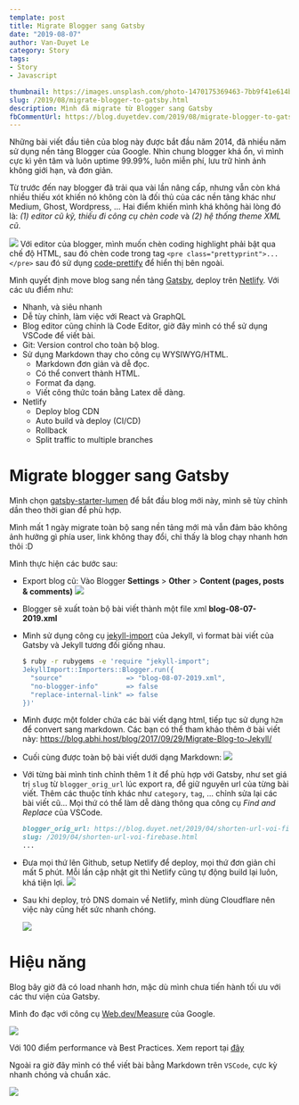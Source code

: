 ```yaml
---
template: post
title: Migrate Blogger sang Gatsby
date: "2019-08-07"
author: Van-Duyet Le
category: Story
tags:
- Story
- Javascript

thumbnail: https://images.unsplash.com/photo-1470175369463-7bb9f41e614b?ixlib=rb-1.2.1&ixid=eyJhcHBfaWQiOjEyMDd9&auto=format&fit=crop&w=1652&q=80
slug: /2019/08/migrate-blogger-to-gatsby.html
description: Mình đã migrate từ Blogger sang Gatsby
fbCommentUrl: https://blog.duyetdev.com/2019/08/migrate-blogger-to-gatsby.html
---
```


Những bài viết đầu tiên của blog này được bắt đầu năm 2014, đã nhiều năm sử dụng nền tảng Blogger của Google.
Nhìn chung blogger khá ổn, vì mình cực kì yên tâm và luôn uptime 99.99%, luôn miễn phí, lưu trữ hình ảnh không giới hạn, và đơn giản. 

Từ trước đến nay blogger đã trải qua vài lần nâng cấp, nhưng vẫn còn khá nhiều thiếu xót khiến nó không còn là đối thủ của các nền tảng khác như Medium, Ghost, Wordpress, ... Hai điểm khiến mình khá không hài lòng đó là: *(1) editor cũ kỹ, thiếu đi công cụ chèn code* và *(2) hệ thống theme XML cũ*.


![](/media/2019/blogger_old_editor.png)
Với editor của blogger, mình muốn chèn coding highlight phải bật qua chế độ HTML, sau đó chèn code trong tag `<pre class="prettyprint">...</pre>` sau đó sử dụng [code-prettify](https://github.com/google/code-prettify) để hiển thị bên ngoài.


Mình quyết định move blog sang nền tảng [Gatsby](https://gatsbyjs.org), deploy trên [Netlify](https://www.netlify.com). Với các ưu điểm như:
- Nhanh, và siêu nhanh
- Dễ tùy chỉnh, làm việc với React và GraphQL
- Blog editor cũng chỉnh là Code Editor, giờ đây mình có thể sử dụng VSCode để viết bài.
- Git: Version control cho toàn bộ blog.
- Sử dụng Markdown thay cho công cụ WYSIWYG/HTML.
    + Markdown đơn giản và dễ đọc.
    + Có thể convert thành HTML.
    + Format đa dạng.
    + Viết công thức toán bằng Latex dễ dàng.
- Netlify
    + Deploy blog CDN
    + Auto build và deploy (CI/CD)
    + Rollback
    + Split traffic to multiple branches

# Migrate blogger sang Gatsby

Mình chọn [gatsby-starter-lumen](https://github.com/alxshelepenok/gatsby-starter-lumen) để bắt đầu blog mới này, mình sẽ tùy chỉnh dần theo thời gian để phù hợp. 

Mình mất 1 ngày migrate toàn bộ sang nền tảng mới mà vẫn đảm bảo không ảnh hưởng gì phía user, link không thay đổi, chỉ thấy là blog chạy nhanh hơn thôi :D 

Mình thực hiện các bước sau: 

- Export blog cũ: Vào Blogger **Settings** > **Other** > **Content (pages, posts & comments)**
    ![](/media/2019/blogger_export.png)

- Blogger sẽ xuất toàn bộ bài viết thành một file xml **blog-08-07-2019.xml**

- Mình sử dụng công cụ [jekyll-import](https://import.jekyllrb.com/docs/blogger/) của Jekyll, vì format bài viết của Gatsby và Jekyll tương đối giống nhau.
    ```bash
    $ ruby -r rubygems -e 'require "jekyll-import";
    JekyllImport::Importers::Blogger.run({
      "source"                => "blog-08-07-2019.xml",
      "no-blogger-info"       => false
      "replace-internal-link" => false
    })'
    ```

- Mình được một folder chứa các bài viết dạng html, tiếp tục sử dụng `h2m` để convert sang markdown. Các bạn có thể tham khảo thêm ở bài viết này: https://blog.abhi.host/blog/2017/09/29/Migrate-Blog-to-Jekyll/

- Cuối cùng được toàn bộ bài viết dưới dạng Markdown: 
    ![](/media/2019/blogger_export_md.png)

- Với từng bài mình tinh chỉnh thêm 1 ít để phù hợp với Gatsby, như set giá trị `slug` từ `blogger_orig_url` lúc export ra, để giữ nguyên url của từng bài viết. Thêm các thuộc tính khác như `category`, `tag`, ... chỉnh sửa lại các bài viết cũ... Mọi thứ có thể làm dễ dàng thông qua công cụ *Find and Replace* của VSCode.
    ```markdown
    blogger_orig_url: https://blog.duyet.net/2019/04/shorten-url-voi-firebase.html
    slug: /2019/04/shorten-url-voi-firebase.html
    ...
    ```

- Đưa mọi thứ lên Github, setup Netlify để deploy, mọi thứ đơn giản chỉ mất 5 phút. Mỗi lần cập nhật git thì Netlify cũng tự động build lại luôn, khá tiện lợi. 
    ![](/media/2019/blogger_setup_netlify.png)

- Sau khi deploy, trỏ DNS domain về Netlify, mình dùng Cloudflare nên việc này cũng hết sức nhanh chóng.

    ![](/media/2019/new_blog_gatsby.png)

# Hiệu năng

Blog bây giờ đã có load nhanh hơn, mặc dù mình chưa tiến hành tối ưu với các thư viện của Gatsby. 

Mình đo đạc với công cụ [Web.dev/Measure](https://web.dev/measure) của Google.

![](/media/2019/new_blog_perf.png)

Với 100 điểm performance và Best Practices. Xem report tại [đây](https://lighthouse-dot-webdotdevsite.appspot.com/lh/html?url=https://duyet.netlify.com#performance)


Ngoài ra giờ đây mình có thể viết bài bằng Markdown trên `VSCode`, cực kỳ nhanh chóng và chuẩn xác.

![](/media/2019/new_editor_vscode.png)

